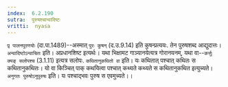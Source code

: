 ```yaml
---
index:  6.2.190
sutra:  पुरुषश्चान्वादिष्टः
vritti:  nyasa
---
```


`पृ़ पालनपूरणयोः` (दा.पा.1489)--अस्मात् `पुरः कुषन्` (द.उ.9.14) इति कुषन्प्रत्ययः. तेन पुरुषशब्द आद्युदात्तः। `अन्वादिष्टोऽन्वाचितः` इति। अप्रधानशिष्ट इत्यर्थः। यथा भिक्षामट गाञ्यानयेत्यत्र गोरानयनम्, यथा वा--`कर्त्तुः क्यङ् सलोपश्च` (3.1.11) इत्यत्र सलोपः. `कथितानुकथितो वा` इति। यः कथितात् पश्चात् कथितः स कथितानुकथितः। यो वा किञ्चित् पाक् कथयित्वा पश्चात् कथ्यते कथ्यते स कथितानुकथित इत्युच्यते।
`अनुगतः पुरुषोऽनुपुरुषः` इति। यः पश्चाद्भवः पुरुष स एवमुच्यते।।


